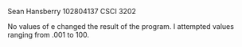 Sean Hansberry
102804137
CSCI 3202

No values of e changed the result of the program. I attempted values ranging from .001 to 100.